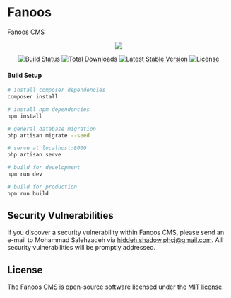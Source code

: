 # Fanoos
Fanoos CMS


<p align="center"><img src="https://laravel.com/assets/img/components/logo-laravel.svg"></p>

<p align="center">
<a href="https://travis-ci.org/laravel/framework"><img src="https://travis-ci.org/laravel/framework.svg" alt="Build Status"></a>
<a href="https://packagist.org/packages/laravel/framework"><img src="https://poser.pugx.org/laravel/framework/d/total.svg" alt="Total Downloads"></a>
<a href="https://packagist.org/packages/laravel/framework"><img src="https://poser.pugx.org/laravel/framework/v/stable.svg" alt="Latest Stable Version"></a>
<a href="https://packagist.org/packages/laravel/framework"><img src="https://poser.pugx.org/laravel/framework/license.svg" alt="License"></a>
</p>


#### Build Setup

``` bash
# install composer dependencies
composer install

# install npm dependencies
npm install

# general database migration
php artisan migrate --seed

# serve at localhost:8000
php artisan serve

# build for development
npm run dev

# build for production
npm run build


```


## Security Vulnerabilities

If you discover a security vulnerability within Fanoos CMS, please send an e-mail to Mohammad Salehzadeh via [hiddeh.shadow.phcj@gmail.com](mailto:hiddeh.shadow.phcj@gmail.com). All security vulnerabilities will be promptly addressed.

## License

The Fanoos CMS is open-source software licensed under the [MIT license](https://opensource.org/licenses/MIT).